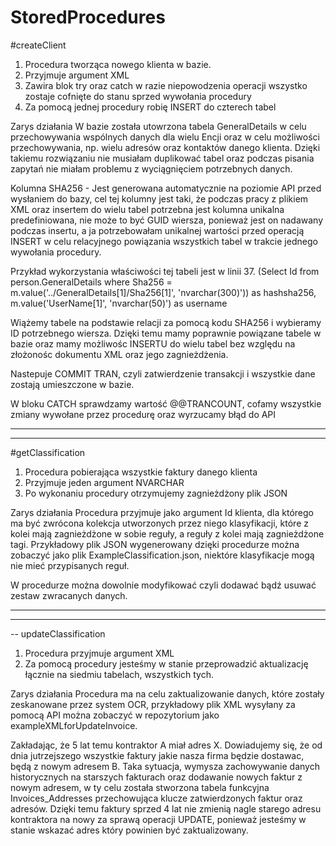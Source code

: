 # StoredProcedures

#createClient

1. Procedura tworząca nowego klienta w bazie.
2. Przyjmuje argument XML
3. Zawira blok try oraz catch w razie niepowodzenia operacji wszystko zostaje cofnięte do stanu sprzed wywołania procedury
4. Za pomocą jednej procedury robię INSERT do czterech tabel 


Zarys działania
W bazie została utowrzona tabela GeneralDetails w celu przechowywania wspólnych danych dla wielu Encji oraz w celu możliwości przechowywania, np. wielu adresów oraz kontaktów danego klienta. Dzięki takiemu rozwiązaniu nie musiałam duplikować tabel oraz podczas pisania zapytań nie miałam problemu z wyciągnięciem potrzebnych danych.

Kolumna SHA256 - Jest generowana automatycznie na poziomie API przed wysłaniem do bazy, cel tej kolumny jest taki, że podczas pracy z plikiem XML oraz insertem do wielu tabel potrzebna jest kolumna unikalna predefiniowana, nie może to być GUID wiersza, ponieważ jest on nadawany podczas insertu, a ja potrzebowałam unikalnej wartości przed operacją INSERT w celu relacyjnego powiązania wszystkich tabel w trakcie jednego wywołania procedury. 


Przykład wykorzystania właściwości tej tabeli jest w linii 37.
(Select Id from person.GeneralDetails where Sha256 = m.value('../GeneralDetails[1]/Sha256[1]', 'nvarchar(300)')) as hashsha256,
	m.value('UserName[1]', 'nvarchar(50)') as username
  
Wiążemy tabele na podstawie relacji za pomocą kodu SHA256 i wybieramy ID potrzebnego wiersza. Dzięki temu mamy poprawnie powiązane tabele w bazie oraz mamy możliwośc INSERTU do wielu tabel bez względu na złożonośc dokumentu XML oraz jego zagnieżdżenia. 

Nastepuje COMMIT TRAN, czyli zatwierdzenie transakcji i wszystkie dane zostają umieszczone w bazie.

W bloku CATCH sprawdzamy wartość @@TRANCOUNT, cofamy wszystkie zmiany wywołane przez procedurę oraz wyrzucamy błąd do API

----------------------------------------------------------------------------------------------------------------------------------
----------------------------------------------------------------------------------------------------------------------------------

#getClassification

1. Procedura pobierająca wszystkie faktury danego klienta
2. Przyjmuje jeden argument NVARCHAR 
3. Po wykonaniu procedury otrzymujemy zagnieżdżony plik JSON

Zarys działania
Procedura przyjmuje jako argument Id klienta, dla którego ma być zwrócona kolekcja utworzonych przez niego klasyfikacji, które z kolei mają zagnieżdżone w sobie reguły, a reguły z kolei mają zagnieżdżone tagi. Przykładowy plik JSON wygenerowany dzięki procedurze można zobaczyć jako plik ExampleClassification.json, niektóre klasyfikacje mogą nie mieć przypisanych reguł. 

W procedurze można dowolnie modyfikować czyli dodawać bądź usuwać zestaw zwracanych danych. 

-----------------------------------------------------------------------------------------------------------------------------------
-----------------------------------------------------------------------------------------------------------------------------------

-- updateClassification

1. Procedura przyjmuje argument XML
2. Za pomocą procedury jesteśmy w stanie przeprowadzić aktualizację łącznie na siedmiu tabelach, wszystkich tych.

Zarys działania
Procedura ma na celu zaktualizowanie danych, które zostały zeskanowane przez system OCR, przykładowy plik XML wysyłany za pomocą API można zobaczyć w repozytorium jako exampleXMLforUpdateInvoice. 

Zakładając, że 5 lat temu kontraktor  A miał adres X. Dowiadujemy się, że od dnia jutrzejszego wszystkie faktury jakie nasza firma będzie dostawac, będą z nowym adresem B. Taka sytuacja, wymysza zachowywanie danych historycznych na starszych fakturach oraz dodawanie nowych faktur z nowym adresem, w ty celu została stworzona tabela funkcyjna Invoices_Addresses przechowująca klucze zatwierdzonych faktur oraz adresów. Dzięki temu faktury sprzed 4 lat nie zmienią nagle starego adresu kontraktora na nowy za sprawą operacji UPDATE, ponieważ jesteśmy w stanie wskazać adres który powinien być zaktualizowany. 
